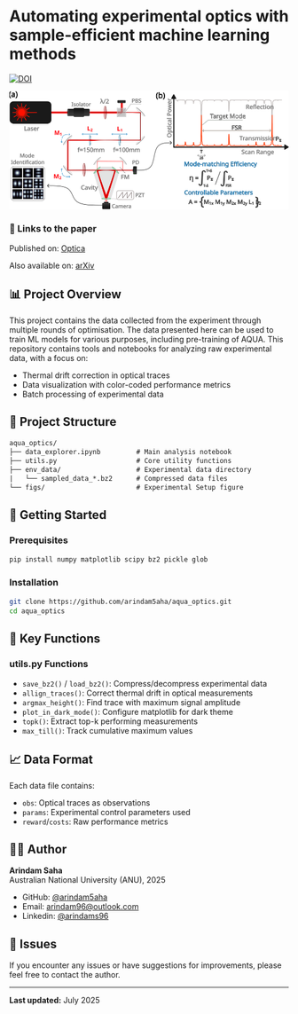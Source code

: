 # Automating experimental optics with sample-efficient machine learning methods

[![DOI](https://zenodo.org/badge/DOI/10.5281/zenodo.15800501.svg)](https://doi.org/10.5281/zenodo.15800501)

![Experimental setup figure](figs/fig_1.svg)

### 🔗 Links to the paper
Published on:
[Optica](https://doi.org/10.1364/OPTICA.562734)

Also available on:
[arXiv](https://arxiv.org/abs/2503.14260)

## 📊 Project Overview
This project contains the data collected from the experiment through multiple rounds of optimisation. The data presented here can be used to train ML models for various purposes, including pre-training of AQUA.
This repository contains tools and notebooks for analyzing raw experimental data, with a focus on:

- Thermal drift correction in optical traces
- Data visualization with color-coded performance metrics
- Batch processing of experimental data


## 📁 Project Structure

```text
aqua_optics/
├── data_explorer.ipynb         # Main analysis notebook
├── utils.py                    # Core utility functions
├── env_data/                   # Experimental data directory
|   └── sampled_data_*.bz2      # Compressed data files
└── figs/                       # Experimental Setup figure

```

## 🚀 Getting Started

### Prerequisites

```bash
pip install numpy matplotlib scipy bz2 pickle glob
```

### Installation

```bash
git clone https://github.com/arindam5aha/aqua_optics.git
cd aqua_optics
```

## 🔧 Key Functions

### utils.py Functions

- `save_bz2()` / `load_bz2()`: Compress/decompress experimental data
- `allign_traces()`: Correct thermal drift in optical measurements
- `argmax_height()`: Find trace with maximum signal amplitude
- `plot_in_dark_mode()`: Configure matplotlib for dark theme
- `topk()`: Extract top-k performing measurements
- `max_till()`: Track cumulative maximum values

## 📈 Data Format

Each data file contains:

- `obs`: Optical traces as observations
- `params`: Experimental control parameters used
- `reward`/`costs`: Raw performance metrics


## 👨‍💻 Author

**Arindam Saha**  
Australian National University (ANU), 2025

- GitHub: [@arindam5aha](https://github.com/arindam5aha)
- Email: <arindam96@outlook.com>
- Linkedin: [@arindams96](https://www.linkedin.com/in/arindams96/)

## 🐛 Issues

If you encounter any issues or have suggestions for improvements, please feel free to contact the author.

---

**Last updated:** July 2025
